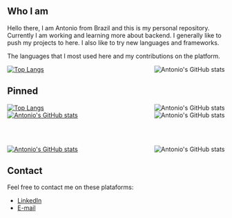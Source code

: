 ## Who I am

Hello there, I am Antonio from Brazil and this is my personal repository. Currently I am working and learning more about backend. I generally like to push my projects to here. I also like to try new languages and frameworks.

The languages that I most used here and my contributions on the platform.

<a href="https://github.com/anuraghazra/github-readme-stats">
  <img align="center" src="https://github-readme-stats.vercel.app/api/top-langs/?username=antonioChristofoletti&layout=compact&langs_count=10&theme=tokyonight" alt="Top Langs"/>
</a>
<a href="https://github.com/anuraghazra/convoychat">
  <img align="right" src="https://github-readme-stats.vercel.app/api?username=antonioChristofoletti&show_icons=true&count_private=true&theme=tokyonight" alt="Antonio's GitHub stats"/>
</a>

## Pinned

<a href="https://github.com/antonioChristofoletti/College_ADS_TCC_SoftAlert_App">
  <img align="center" src="https://github-readme-stats.vercel.app/api/pin/?username=antonioChristofoletti&repo=College_ADS_TCC_SoftAlert_App&theme=tokyonight" alt="Top Langs"/>
</a>

<a href="https://github.com/antonioChristofoletti/nodejs-express-api-testing-auth">
  <img align="right" src="https://github-readme-stats.vercel.app/api/pin/?username=antonioChristofoletti&repo=nodejs-express-api-testing-auth&theme=tokyonight" alt="Antonio's GitHub stats"/>
</a>

<br/>

<a href="https://github.com/antonioChristofoletti/guia-bolso-desafio-tecnico-api">
  <img align="center" src="https://github-readme-stats.vercel.app/api/pin/?username=antonioChristofoletti&repo=guia-bolso-desafio-tecnico-api&theme=tokyonight" alt="Antonio's GitHub stats"/>
</a>
<a href="https://github.com/antonioChristofoletti/course-alura-nodejs">
  <img align="right" src="https://github-readme-stats.vercel.app/api/pin/?username=antonioChristofoletti&repo=course-alura-nodejs&theme=tokyonight" alt="Antonio's GitHub stats"/>
</a>

</br> <br/>

<a href="https://github.com/antonioChristofoletti/course-alura-docker">
  <img align="center" src="https://github-readme-stats.vercel.app/api/pin/?username=antonioChristofoletti&repo=course-alura-docker&theme=tokyonight" alt="Antonio's GitHub stats"/>
</a>
<a href="https://github.com/antonioChristofoletti/course-alura-javascript">
  <img align="right" src="https://github-readme-stats.vercel.app/api/pin/?username=antonioChristofoletti&repo=course-alura-javascript&theme=tokyonight" alt="Antonio's GitHub stats"/>
</a>

## Contact

Feel free to contact me on these plataforms:

- [LinkedIn](https://www.linkedin.com/in/antonio-c-94b05310b/)
- [E-mail](mailto:antoniochristofoletti123@gmail.com?subject=[GitHub]%20Source%20Han%20Sans)
